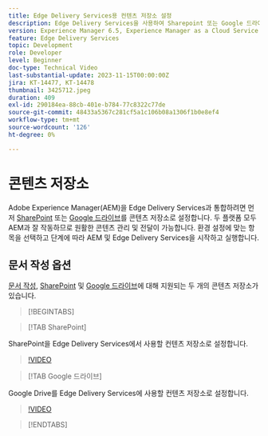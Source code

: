 ```yaml
---
title: Edge Delivery Services용 컨텐츠 저장소 설정
description: Edge Delivery Services을 사용하여 Sharepoint 또는 Google 드라이브 설정
version: Experience Manager 6.5, Experience Manager as a Cloud Service
feature: Edge Delivery Services
topic: Development
role: Developer
level: Beginner
doc-type: Technical Video
last-substantial-update: 2023-11-15T00:00:00Z
jira: KT-14477, KT-14478
thumbnail: 3425712.jpeg
duration: 409
exl-id: 290184ea-88cb-401e-b784-77c8322c77de
source-git-commit: 48433a5367c281cf5a1c106b08a1306f1b0e8ef4
workflow-type: tm+mt
source-wordcount: '126'
ht-degree: 0%

---
```


# 콘텐츠 저장소

Adobe Experience Manager(AEM)을 Edge Delivery Services과 통합하려면 먼저 [SharePoint](#sharepoint) 또는 [Google 드라이브](#google-drive)를 콘텐츠 저장소로 설정합니다. 두 플랫폼 모두 AEM과 잘 작동하므로 원활한 콘텐츠 관리 및 전달이 가능합니다. 환경 설정에 맞는 항목을 선택하고 단계에 따라 AEM 및 Edge Delivery Services을 시작하고 실행합니다.

## 문서 작성 옵션

[문서 작성](../../document-authoring/set-up.md), [SharePoint](#sharepoint) 및 [Google 드라이브](#google-drive)에 대해 지원되는 두 개의 콘텐츠 저장소가 있습니다.

>[!BEGINTABS]

>[!TAB SharePoint]

SharePoint을 Edge Delivery Services에서 사용할 컨텐츠 저장소로 설정합니다.

>[!VIDEO](https://video.tv.adobe.com/v/3446035/?learn=on&captions=kor)

>[!TAB Google 드라이브]

Google Drive를 Edge Delivery Services에 사용할 컨텐츠 저장소로 설정합니다.

>[!VIDEO](https://video.tv.adobe.com/v/3434727/?learn=on&captions=kor)

>[!ENDTABS]
